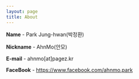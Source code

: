 ```yaml
---
layout: page
title: About
---
```


**Name** - Park Jung-hwan(박정환)

**Nickname** - AhnMo(안모)

**E-mail** - ahnmo[at]pagez.kr

**FaceBook** - <https://www.facebook.com/ahnmo.park>

